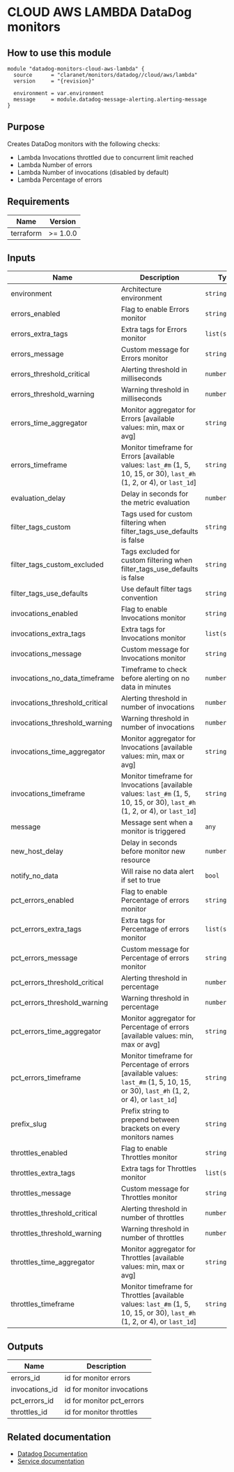 # CLOUD AWS LAMBDA DataDog monitors

## How to use this module

```hcl
module "datadog-monitors-cloud-aws-lambda" {
  source      = "claranet/monitors/datadog//cloud/aws/lambda"
  version     = "{revision}"

  environment = var.environment
  message     = module.datadog-message-alerting.alerting-message
}

```

## Purpose

Creates DataDog monitors with the following checks:

- Lambda Invocations throttled due to concurrent limit reached
- Lambda Number of errors
- Lambda Number of invocations (disabled by default)
- Lambda Percentage of errors

## Requirements

| Name      | Version  |
| --------- | -------- |
| terraform | >= 1.0.0 |

## Inputs

| Name                           | Description                                                                                                                          | Type           | Default      | Required |
| ------------------------------ | ------------------------------------------------------------------------------------------------------------------------------------ | -------------- | ------------ | :------: |
| environment                    | Architecture environment                                                                                                             | `string`       | n/a          |   yes    |
| errors_enabled                 | Flag to enable Errors monitor                                                                                                        | `string`       | `"false"`    |    no    |
| errors_extra_tags              | Extra tags for Errors monitor                                                                                                        | `list(string)` | `[]`         |    no    |
| errors_message                 | Custom message for Errors monitor                                                                                                    | `string`       | `""`         |    no    |
| errors_threshold_critical      | Alerting threshold in milliseconds                                                                                                   | `number`       | `3`          |    no    |
| errors_threshold_warning       | Warning threshold in milliseconds                                                                                                    | `number`       | `1`          |    no    |
| errors_time_aggregator         | Monitor aggregator for Errors [available values: min, max or avg]                                                                    | `string`       | `"sum"`      |    no    |
| errors_timeframe               | Monitor timeframe for Errors [available values: `last_#m` (1, 5, 10, 15, or 30), `last_#h` (1, 2, or 4), or `last_1d`]               | `string`       | `"last_1h"`  |    no    |
| evaluation_delay               | Delay in seconds for the metric evaluation                                                                                           | `number`       | `900`        |    no    |
| filter_tags_custom             | Tags used for custom filtering when filter_tags_use_defaults is false                                                                | `string`       | `"*"`        |    no    |
| filter_tags_custom_excluded    | Tags excluded for custom filtering when filter_tags_use_defaults is false                                                            | `string`       | `""`         |    no    |
| filter_tags_use_defaults       | Use default filter tags convention                                                                                                   | `string`       | `"true"`     |    no    |
| invocations_enabled            | Flag to enable Invocations monitor                                                                                                   | `string`       | `"false"`    |    no    |
| invocations_extra_tags         | Extra tags for Invocations monitor                                                                                                   | `list(string)` | `[]`         |    no    |
| invocations_message            | Custom message for Invocations monitor                                                                                               | `string`       | `""`         |    no    |
| invocations_no_data_timeframe  | Timeframe to check before alerting on no data in minutes                                                                             | `number`       | `120`        |    no    |
| invocations_threshold_critical | Alerting threshold in number of invocations                                                                                          | `number`       | `1`          |    no    |
| invocations_threshold_warning  | Warning threshold in number of invocations                                                                                           | `number`       | `2`          |    no    |
| invocations_time_aggregator    | Monitor aggregator for Invocations [available values: min, max or avg]                                                               | `string`       | `"sum"`      |    no    |
| invocations_timeframe          | Monitor timeframe for Invocations [available values: `last_#m` (1, 5, 10, 15, or 30), `last_#h` (1, 2, or 4), or `last_1d`]          | `string`       | `"last_30m"` |    no    |
| message                        | Message sent when a monitor is triggered                                                                                             | `any`          | n/a          |   yes    |
| new_host_delay                 | Delay in seconds before monitor new resource                                                                                         | `number`       | `300`        |    no    |
| notify_no_data                 | Will raise no data alert if set to true                                                                                              | `bool`         | `true`       |    no    |
| pct_errors_enabled             | Flag to enable Percentage of errors monitor                                                                                          | `string`       | `"true"`     |    no    |
| pct_errors_extra_tags          | Extra tags for Percentage of errors monitor                                                                                          | `list(string)` | `[]`         |    no    |
| pct_errors_message             | Custom message for Percentage of errors monitor                                                                                      | `string`       | `""`         |    no    |
| pct_errors_threshold_critical  | Alerting threshold in percentage                                                                                                     | `number`       | `30`         |    no    |
| pct_errors_threshold_warning   | Warning threshold in percentage                                                                                                      | `number`       | `20`         |    no    |
| pct_errors_time_aggregator     | Monitor aggregator for Percentage of errors [available values: min, max or avg]                                                      | `string`       | `"sum"`      |    no    |
| pct_errors_timeframe           | Monitor timeframe for Percentage of errors [available values: `last_#m` (1, 5, 10, 15, or 30), `last_#h` (1, 2, or 4), or `last_1d`] | `string`       | `"last_1h"`  |    no    |
| prefix_slug                    | Prefix string to prepend between brackets on every monitors names                                                                    | `string`       | `""`         |    no    |
| throttles_enabled              | Flag to enable Throttles monitor                                                                                                     | `string`       | `"true"`     |    no    |
| throttles_extra_tags           | Extra tags for Throttles monitor                                                                                                     | `list(string)` | `[]`         |    no    |
| throttles_message              | Custom message for Throttles monitor                                                                                                 | `string`       | `""`         |    no    |
| throttles_threshold_critical   | Alerting threshold in number of throttles                                                                                            | `number`       | `3`          |    no    |
| throttles_threshold_warning    | Warning threshold in number of throttles                                                                                             | `number`       | `1`          |    no    |
| throttles_time_aggregator      | Monitor aggregator for Throttles [available values: min, max or avg]                                                                 | `string`       | `"sum"`      |    no    |
| throttles_timeframe            | Monitor timeframe for Throttles [available values: `last_#m` (1, 5, 10, 15, or 30), `last_#h` (1, 2, or 4), or `last_1d`]            | `string`       | `"last_1h"`  |    no    |

## Outputs

| Name           | Description                |
| -------------- | -------------------------- |
| errors_id      | id for monitor errors      |
| invocations_id | id for monitor invocations |
| pct_errors_id  | id for monitor pct_errors  |
| throttles_id   | id for monitor throttles   |

## Related documentation

- [Datadog Documentation](https://docs.datadoghq.com/integrations/amazon_lambda/)
- [Service documentation](https://docs.aws.amazon.com/lambda/index.html)
